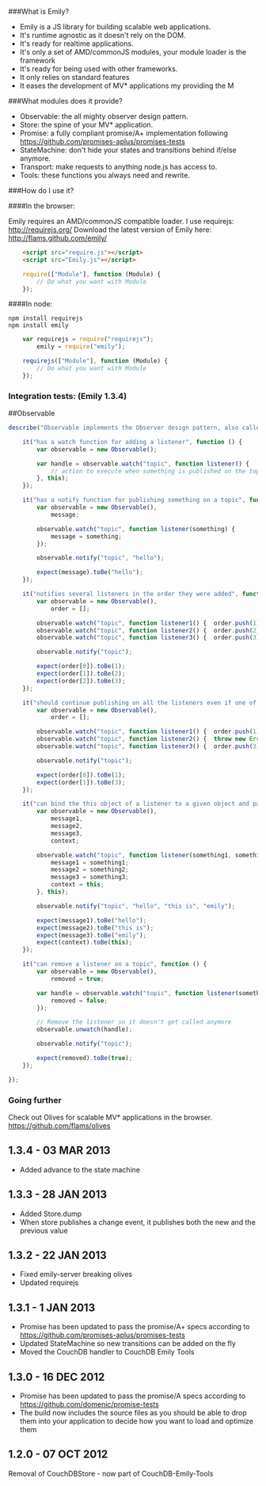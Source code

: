 ###What is Emily?

 * Emily is a JS library for building scalable web applications.
 * It's runtime agnostic as it doesn't rely on the DOM.
 * It's ready for realtime applications.
 * It's only a set of AMD/commonJS modules, your module loader is the framework
 * It's ready for being used with other frameworks.
 * It only relies on standard features
 * It eases the development of MV* applications my providing the M

###What modules does it provide?

 * Observable: the all mighty observer design pattern.
 * Store: the spine of your MV* application.
 * Promise: a fully compliant promise/A+ implementation following https://github.com/promises-aplus/promises-tests
 * StateMachine: don't hide your states and transitions behind if/else anymore.
 * Transport: make requests to anything node.js has access to.
 * Tools: these functions you always need and rewrite.

###How do I use it?

####In the browser:

Emily requires an AMD/commonJS compatible loader. I use requirejs: http://requirejs.org/
Download the latest version of Emily here: http://flams.github.com/emily/

```html
	<script src="require.js"></script>
	<script src="Emily.js"></script>
```

```js
	require(["Module"], function (Module) {
		// Do what you want with Module
	});
```

####In node:

```
npm install requirejs
npm install emily
```

```js
	var requirejs = require("requirejs");
		emily = require("emily");

	requirejs(["Module"], function (Module) {
		// Do what you want with Module
	});
```

### Integration tests: (Emily 1.3.4)

##Observable

```js
describe("Observable implements the Observer design pattern, also called publish subscribe", function () {

	it("has a watch function for adding a listener", function () {
		var observable = new Observable();

		var handle = observable.watch("topic", function listener() {
			// action to execute when something is published on the topic
		}, this);
	});

	it("has a notify function for publishing something on a topic", function () {
		var observable = new Observable(),
			message;

		observable.watch("topic", function listener(something) {
			message = something;
		});

		observable.notify("topic", "hello");

		expect(message).toBe("hello");
	});

	it("notifies several listeners in the order they were added", function () {
		var observable = new Observable(),
			order = [];

		observable.watch("topic", function listener1() {  order.push(1); });
		observable.watch("topic", function listener2() {  order.push(2); });
		observable.watch("topic", function listener3() {  order.push(3); });

		observable.notify("topic");

		expect(order[0]).toBe(1);
		expect(order[1]).toBe(2);
		expect(order[2]).toBe(3);
	});

	it("should continue publishing on all the listeners even if one of them fails", function () {
		var observable = new Observable(),
			order = [];

		observable.watch("topic", function listener1() {  order.push(1); });
		observable.watch("topic", function listener2() {  throw new Error("this listener fails"); });
		observable.watch("topic", function listener3() {  order.push(3); });

		observable.notify("topic");

		expect(order[0]).toBe(1);
		expect(order[1]).toBe(3);
	});

	it("can bind the this object of a listener to a given object and pass multiple things on the topic", function () {
		var observable = new Observable(),
			message1,
			message2,
			message3,
			context;

		observable.watch("topic", function listener(something1, something2, something3) {
			message1 = something1;
			message2 = something2;
			message3 = something3;
			context = this;
		}, this);

		observable.notify("topic", "hello", "this is", "emily");

		expect(message1).toBe("hello");
		expect(message2).toBe("this is");
		expect(message3).toBe("emily");
		expect(context).toBe(this);
	});

	it("can remove a listener on a topic", function () {
		var observable = new Observable(),
			removed = true;

		var handle = observable.watch("topic", function listener(something) {
			removed = false;
		});

		// Remove the listener so it doesn't get called anymore
		observable.unwatch(handle);

		observable.notify("topic");

		expect(removed).toBe(true);
	});

});
```


### Going further

Check out Olives for scalable MV* applications in the browser. https://github.com/flams/olives

1.3.4 - 03 MAR 2013
-------------------

* Added advance to the state machine

1.3.3 - 28 JAN 2013
-------------------

* Added Store.dump
* When store publishes a change event, it publishes both the new and the previous value

1.3.2 - 22 JAN 2013
-------------------

* Fixed emily-server breaking olives
* Updated requirejs

1.3.1 - 1 JAN 2013
-------------------

* Promise has been updated to pass the promise/A+ specs according to
https://github.com/promises-aplus/promises-tests
* Updated StateMachine so new transitions can be added on the fly
* Moved the CouchDB handler to CouchDB Emily Tools

1.3.0 - 16 DEC 2012
-------------------

 * Promise has been updated to pass the promise/A specs according to https://github.com/domenic/promise-tests
 * The build now includes the source files as you should be able to drop them into your application
   to decide how you want to load and optimize them

1.2.0 - 07 OCT 2012
-------------------

Removal of CouchDBStore - now part of CouchDB-Emily-Tools


